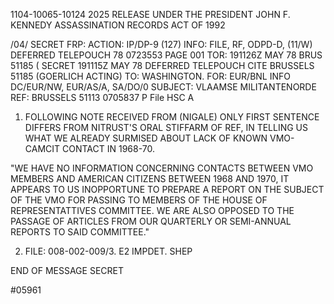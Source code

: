 1104-10065-10124 2025 RELEASE UNDER THE PRESIDENT JOHN F. KENNEDY ASSASSINATION RECORDS ACT OF 1992

/04/ SECRET FRP:
ACTION: IP/DP-9 (127) INFO: FILE, RF, ODPD-D, (11/W) DEFERRED TELEPOUCH
78 0723553 PAGE 001
TOR: 191126Z MAY 78 BRUS 51185
( SECRET 191115Z MAY 78 DEFERRED TELEPOUCH
CITE BRUSSELS 51185 (GOERLICH ACTING)
TO: WASHINGTON.
FOR: EUR/BNL INFO DC/EUR/NW, EUR/AS/A, SA/DO/0
SUBJECT: VLAAMSE MILITANTENORDE
REF: BRUSSELS 51113 0705837
P File
HSC A

1. FOLLOWING NOTE RECEIVED FROM (NIGALE) ONLY FIRST
SENTENCE DIFFERS FROM NITRUST'S ORAL STIFFARM OF REF, IN
TELLING US WHAT WE ALREADY SURMISED ABOUT LACK OF KNOWN VMO-
CAMCIT CONTACT IN 1968-70.

"WE HAVE NO INFORMATION CONCERNING CONTACTS BETWEEN
VMO MEMBERS AND AMERICAN CITIZENS BETWEEN 1968 AND 1970, IT
APPEARS TO US INOPPORTUNE TO PREPARE A REPORT ON THE SUBJECT
OF THE VMO FOR PASSING TO MEMBERS OF THE HOUSE OF REPRESENTATTIVES
COMMITTEE. WE ARE ALSO OPPOSED TO THE PASSAGE OF ARTICLES FROM
OUR QUARTERLY OR SEMI-ANNUAL REPORTS TO SAID COMMITTEE."

2. FILE: 008-002-009/3. E2 IMPDET.
SHEP

END OF MESSAGE SECRET

#05961
